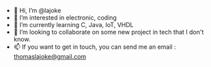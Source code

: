 - 👋 Hi, I’m @lajoke
- 👀 I’m interested in electronic, coding
- 🌱 I’m currently learning C, Java, IoT, VHDL
- 💞️ I’m looking to collaborate on some new project in tech that I don't know.
- 📫 If you want to get in touch, you can send me an email : thomaslajoke@gmail.com

<!---
lajoke/lajoke is a ✨ special ✨ repository because its `README.md` (this file) appears on your GitHub profile.
You can click the Preview link to take a look at your changes.
--->
